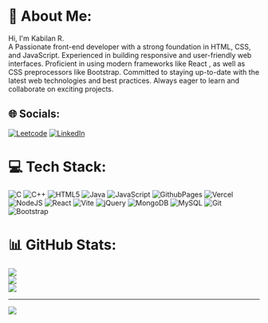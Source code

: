 # 💫 About Me:
Hi, I'm Kabilan R.<br>A Passionate front-end developer with a strong foundation in HTML, CSS, and JavaScript. Experienced in building responsive and user-friendly web interfaces. Proficient in using modern frameworks like React , as well as CSS preprocessors like Bootstrap. Committed to staying up-to-date with the latest web technologies and best practices. Always eager to learn and collaborate on exciting projects.


## 🌐 Socials:
[![Leetcode](https://img.shields.io/badge/Leetcode-%23E4405F.svg?logo=Leetcode&logoColor=white)](https://www.leetcode.com/kabil6636) [![LinkedIn](https://img.shields.io/badge/LinkedIn-%230077B5.svg?logo=linkedin&logoColor=white)](https://linkedin.com/in/kabilan-r-350aa724b/) 

# 💻 Tech Stack:
![C](https://img.shields.io/badge/c-%2300599C.svg?style=for-the-badge&logo=c&logoColor=white) ![C++](https://img.shields.io/badge/c++-%2300599C.svg?style=for-the-badge&logo=c%2B%2B&logoColor=white) ![HTML5](https://img.shields.io/badge/html5-%23E34F26.svg?style=for-the-badge&logo=html5&logoColor=white) ![Java](https://img.shields.io/badge/java-%23ED8B00.svg?style=for-the-badge&logo=openjdk&logoColor=white) ![JavaScript](https://img.shields.io/badge/javascript-%23323330.svg?style=for-the-badge&logo=javascript&logoColor=%23F7DF1E) ![GithubPages](https://img.shields.io/badge/github%20pages-121013?style=for-the-badge&logo=github&logoColor=white) ![Vercel](https://img.shields.io/badge/vercel-%23000000.svg?style=for-the-badge&logo=vercel&logoColor=white) ![NodeJS](https://img.shields.io/badge/node.js-6DA55F?style=for-the-badge&logo=node.js&logoColor=white) ![React](https://img.shields.io/badge/react-%2320232a.svg?style=for-the-badge&logo=react&logoColor=%2361DAFB) ![Vite](https://img.shields.io/badge/vite-%23646CFF.svg?style=for-the-badge&logo=vite&logoColor=white) ![jQuery](https://img.shields.io/badge/jquery-%230769AD.svg?style=for-the-badge&logo=jquery&logoColor=white) ![MongoDB](https://img.shields.io/badge/MongoDB-%234ea94b.svg?style=for-the-badge&logo=mongodb&logoColor=white) ![MySQL](https://img.shields.io/badge/mysql-4479A1.svg?style=for-the-badge&logo=mysql&logoColor=white) ![Git](https://img.shields.io/badge/git-%23F05033.svg?style=for-the-badge&logo=git&logoColor=white) ![Bootstrap](https://img.shields.io/badge/bootstrap-%238511FA.svg?style=for-the-badge&logo=bootstrap&logoColor=white)
# 📊 GitHub Stats:
![](https://github-readme-stats.vercel.app/api?username=KABILAN-2911&theme=blue-green&hide_border=false&include_all_commits=false&count_private=false)<br/>
![](https://github-readme-streak-stats.herokuapp.com/?user=KABILAN-2911&theme=blue-green&hide_border=false)<br/>
![](https://github-readme-stats.vercel.app/api/top-langs/?username=KABILAN-2911&theme=blue-green&hide_border=false&include_all_commits=false&count_private=false&layout=compact)

---
[![](https://visitcount.itsvg.in/api?id=KABILAN-2911&icon=5&color=3)](https://visitcount.itsvg.in)

<!-- Proudly created with GPRM ( https://gprm.itsvg.in ) -->

